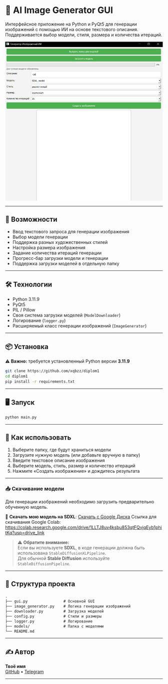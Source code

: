 
# 🎨 AI Image Generator GUI

Интерфейсное приложение на Python и PyQt5 для генерации изображений с помощью ИИ на основе текстового описания. Поддерживается выбор модели, стиля, размера и количества итераций.

![Превью интерфейса](photo_2025-05-15_20-35-27.jpg)

---

## 🚀 Возможности

- Ввод текстового запроса для генерации изображения
- Выбор модели генерации
- Поддержка разных художественных стилей
- Настройка размера изображения
- Задание количества итераций генерации
- Прогресс-бар загрузки модели и генерации
- Поддержка загрузки моделей в отдельную папку

---

## 🛠️ Технологии

- Python 3.11.9
- PyQt5
- PIL / Pillow
- Своя система загрузки моделей (`ModelDownloader`)
- Логирование (`logger.py`)
- Расширяемый класс генерации изображений (`ImageGenerator`)

---

## 📦 Установка

⚠️ **Важно:** требуется установленный Python версии **3.11.9**

```bash
git clone https://github.com/xqbzz/diplom1
cd diplom1
pip install -r requirements.txt
```

---

## 🖥️ Запуск

```bash
python main.py
```

---

## 🧠 Как использовать

1. Выберите папку, где будут храниться модели
2. Загрузите нужную модель (или добавьте вручную в папку)
3. Введите текстовое описание изображения
4. Выберите модель, стиль, размер и количество итераций
5. Нажмите «Создать изображение» и дождитесь результата

---


### 📥 Скачивание модели

Для генерации изображений необходимо загрузить предварительно обученную модель.

🔗 **Скачать мою модель на SDXL**: [Скачать с Google Диска](https://drive.google.com/file/d/17PfBCtftwBa0NdEljS58FG5Uv_4Q7fys/view?usp=drive_link)
Ссылка для скачивания Google Colab: https://colab.research.google.com/drive/1LLTJ8uv4ksbu853qtFQvjqEyb1phitKq?usp=drive_link

> ⚠️ **Обратите внимание:**  
> Если вы используете **SDXL**, в коде генерации должна быть использована `StableDiffusionXLPipeline`.  
> Для обычной **Stable Diffusion** используйте `StableDiffusionPipeline`.

---

## 📂 Структура проекта

```
.
├── gui.py                # Основной GUI
├── image_generator.py    # Логика генерации изображений
├── downloader.py         # Загрузка моделей
├── config.py             # Стили и размеры
├── logger.py             # Логирование
├── models/               # Папка с моделями
└── README.md
```

---

## ✍️ Автор

**Твоё имя**  
[GitHub](https://github.com/xqbzz) • [Telegram](https://t.me/xqbzz)

---


